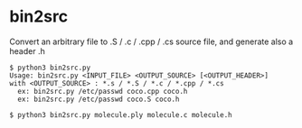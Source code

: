 # bin2src
Convert an arbitrary file to .S / .c / .cpp / .cs source file, and generate also a header .h

```
$ python3 bin2src.py
Usage: bin2src.py <INPUT_FILE> <OUTPUT_SOURCE> [<OUTPUT_HEADER>]
with <OUTPUT_SOURCE> : *.s / *.S / *.c / *.cpp / *.cs
  ex: bin2src.py /etc/passwd coco.cpp coco.h
  ex: bin2src.py /etc/passwd coco.S coco.h

$ python3 bin2src.py molecule.ply molecule.c molecule.h
```
